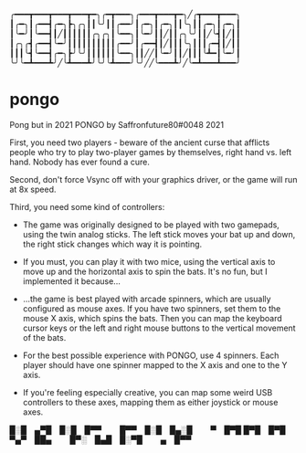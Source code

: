 

╭━━━┳━━━┳━━━┳━━━┳━╮╭━┳━━━╮╭━━━┳━━━┳━╮╱╭┳━━━┳━━━╮
┃╭━╮┃╭━━┫╭━╮┣╮╭╮┃┃╰╯┃┃╭━━╯┃╭━╮┃╭━╮┃┃╰╮┃┃╭━╮┃╭━╮┃
┃╰━╯┃╰━━┫┃╱┃┃┃┃┃┃╭╮╭╮┃╰━━╮┃╰━╯┃┃╱┃┃╭╮╰╯┃┃╱╰┫┃╱┃┃
┃╭╮╭┫╭━━┫╰━╯┃┃┃┃┃┃┃┃┃┃╭━━╯┃╭━━┫┃╱┃┃┃╰╮┃┃┃╭━┫┃╱┃┃
┃┃┃╰┫╰━━┫╭━╮┣╯╰╯┃┃┃┃┃┃╰━━╮┃┃╱╱┃╰━╯┃┃╱┃┃┃╰┻━┃╰━╯┃
╰╯╰━┻━━━┻╯╱╰┻━━━┻╯╰╯╰┻━━━╯╰╯╱╱╰━━━┻╯╱╰━┻━━━┻━━━╯
# pongo
Pong but in 2021
PONGO by Saffronfuture80#0048
2021

First, you need two players - beware of the ancient curse that afflicts people who try to play
two-player games by themselves, right hand vs. left hand. Nobody has ever found a cure.

Second, don't force Vsync off with your graphics driver, or the game will run at 8x speed.

Third, you need some kind of controllers:

- The game was originally designed to be played with two gamepads, using the twin analog sticks.
The left stick moves your bat up and down, the right stick changes which way it is pointing.

- If you must, you can play it with two mice, using the vertical axis to move up and 
the horizontal axis to spin the bats. It's no fun, but I implemented it because...

- ...the game is best played with arcade spinners, which are usually configured 
as mouse axes. If you have two spinners, set them to the mouse X axis, which spins the bats.
Then you can map the keyboard cursor keys or the left and right mouse buttons to the vertical
movement of the bats.

- For the best possible experience with PONGO, use 4 spinners. Each player should have one
spinner mapped to the X axis and one to the Y axis.

- If you're feeling especially creative, you can map some weird USB controllers to these
axes, mapping them as either joystick or mouse axes.



█░█ ▄▀█ █░█ █▀▀   █▀▀ █░█ █▄░█   ▀ █▀█
█▀█ █▀█ ▀▄▀ ██▄   █▀░ █▄█ █░▀█   ▄ █▀▀
